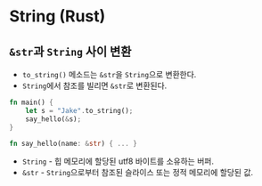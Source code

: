 # String (Rust)

## `&str`과 `String` 사이 변환

* `to_string()` 메소드는 `&str`을 `String`으로 변환한다.
* `String`에서 참조를 빌리면 `&str`로 변환된다.

```rust
fn main() {
    let s = "Jake".to_string();
    say_hello(&s);
}

fn say_hello(name: &str) { ... }
```

* `String` - 힙 메모리에 할당된 utf8 바이트를 소유하는 버퍼.
* `&str` - `String`으로부터 참조된 슬라이스 또는 정적 메모리에 할당된 값.
